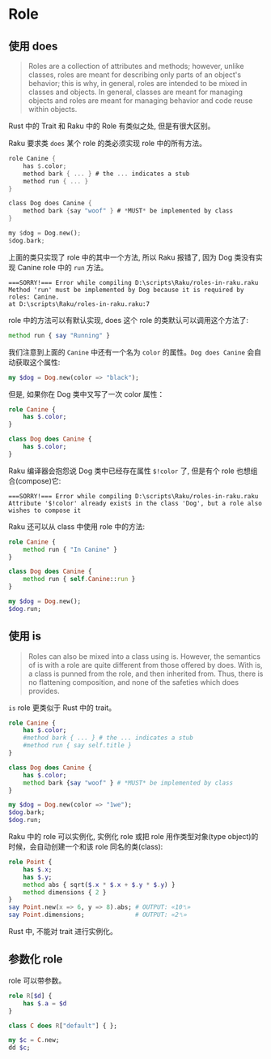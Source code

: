 # Role

## 使用 does

> Roles are a collection of attributes and methods; however, unlike classes, roles are meant for describing only parts of an object's behavior; this is why, in general, roles are intended to be mixed in classes and objects. In general, classes are meant for managing objects and roles are meant for managing behavior and code reuse within objects.

Rust 中的 Trait 和 Raku 中的 Role 有类似之处, 但是有很大区别。

Raku 要求类 `does` 某个 role 的类必须实现 role 中的所有方法。 

```rust
role Canine {
    has $.color;
    method bark { ... } # the ... indicates a stub 
    method run { ... }
}

class Dog does Canine {
    method bark {say "woof" } # *MUST* be implemented by class 
}

my $dog = Dog.new();
$dog.bark;
```

上面的类只实现了 role 中的其中一个方法, 所以 Raku 报错了, 因为 Dog 类没有实现 Canine role 中的 `run` 方法。

```
===SORRY!=== Error while compiling D:\scripts\Raku/roles-in-raku.raku
Method 'run' must be implemented by Dog because it is required by roles: Canine.
at D:\scripts\Raku/roles-in-raku.raku:7
```

role 中的方法可以有默认实现, does 这个 role 的类默认可以调用这个方法了:

```raku
method run { say "Running" }
```

我们注意到上面的 `Canine` 中还有一个名为 `color` 的属性。`Dog does Canine` 会自动获取这个属性:

```raku
my $dog = Dog.new(color => "black");
```

但是, 如果你在 Dog 类中又写了一次 color 属性：

```raku
role Canine {
    has $.color;
}

class Dog does Canine {
    has $.color;
}
```

Raku 编译器会抱怨说 Dog 类中已经存在属性 `$!color` 了, 但是有个 role 也想组合(compose)它:

```
===SORRY!=== Error while compiling D:\scripts\Raku/roles-in-raku.raku
Attribute '$!color' already exists in the class 'Dog', but a role also wishes to compose it
```

Raku 还可以从 class 中使用 role 中的方法:

```raku
role Canine {
    method run { "In Canine" }
}

class Dog does Canine {
    method run { self.Canine::run }
}

my $dog = Dog.new();
$dog.run;
```

## 使用 is

> Roles can also be mixed into a class using is. However, the semantics of is with a role are quite different from those offered by does. With is, a class is punned from the role, and then inherited from. Thus, there is no flattening composition, and none of the safeties which does provides.

`is` role 更类似于 Rust 中的 trait。

```raku
role Canine {
    has $.color;
    #method bark { ... } # the ... indicates a stub 
    #method run { say self.title }
}

class Dog does Canine {
    has $.color;
    method bark {say "woof" } # *MUST* be implemented by class 
}

my $dog = Dog.new(color => "1we");
$dog.bark;
$dog.run;
```

Raku 中的 role 可以实例化, 实例化 role 或把 role 用作类型对象(type object)的时候，会自动创建一个和该 role 同名的类(class):

```raku
role Point {
    has $.x;
    has $.y;
    method abs { sqrt($.x * $.x + $.y * $.y) }
    method dimensions { 2 }
}
say Point.new(x => 6, y => 8).abs; # OUTPUT: «10␤» 
say Point.dimensions;              # OUTPUT: «2␤» 
```

Rust 中, 不能对 trait 进行实例化。

## 参数化 role

role 可以带参数。

```raku
role R[$d] {
    has $.a = $d
}

class C does R["default"] { };

my $c = C.new;
dd $c;
```